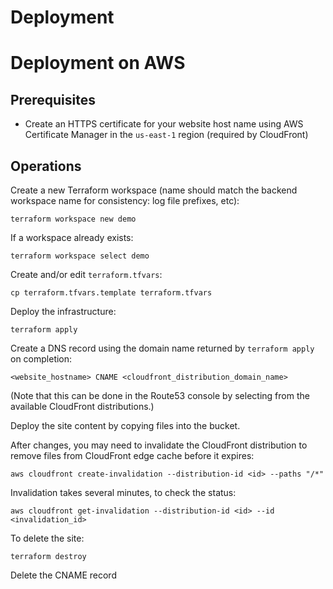 # Deployment

# Deployment on AWS

## Prerequisites
* Create an HTTPS certificate for your website host name using AWS Certificate Manager in the `us-east-1` region (required by CloudFront)

## Operations
Create a new Terraform workspace (name should match the backend workspace name for consistency: log file prefixes, etc):
```shell
terraform workspace new demo
```
If a workspace already exists:
```shell
terraform workspace select demo
```
Create and/or edit `terraform.tfvars`:
```shell
cp terraform.tfvars.template terraform.tfvars
```

Deploy the infrastructure:
```shell
terraform apply
```

Create a DNS record using the domain name returned by `terraform apply` on completion:
```
<website_hostname> CNAME <cloudfront_distribution_domain_name>
```
(Note that this can be done in the Route53 console by selecting from the available CloudFront distributions.)

Deploy the site content by copying files into the bucket. 

After changes, you may need to invalidate the CloudFront distribution to remove files from CloudFront edge cache before it expires:
```shell
aws cloudfront create-invalidation --distribution-id <id> --paths "/*"
```
Invalidation takes several minutes, to check the status:
```shell
aws cloudfront get-invalidation --distribution-id <id> --id <invalidation_id>
```
To delete the site:
```shell
terraform destroy
```
Delete the CNAME record
